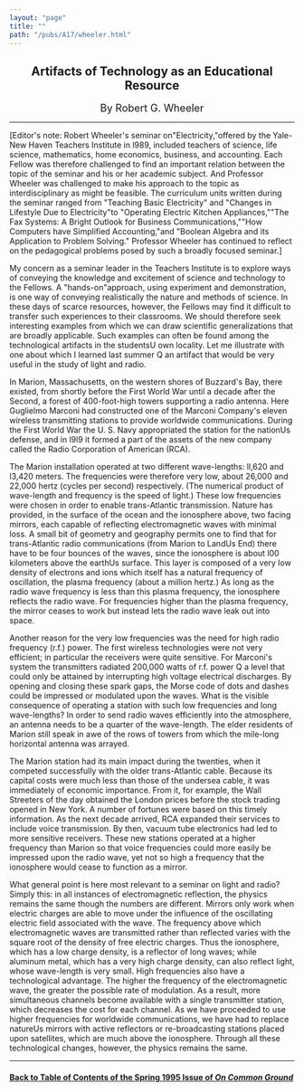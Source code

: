 ```yaml
---
layout: "page"
title: ""
path: "/pubs/A17/wheeler.html"
---
```

<main>
<center><h2>
Artifacts of Technology as an Educational Resource</h2>
<font size="+1">By Robert G. Wheeler</font>
</center><hr/>
[Editor's note: Robert Wheeler's seminar on"Electricity,"offered by the
Yale-New Haven Teachers Institute in l989, included teachers of science,
life science, mathematics, home economics, business, and accounting. Each
Fellow was therefore challenged to find an important relation between the
topic of the seminar and his or her academic subject. And Professor
Wheeler was challenged to make his approach to the topic as
interdisciplinary as might be feasible. The curriculum units written
during the seminar ranged from "Teaching Basic Electricity" and "Changes
in Lifestyle Due to Electricity"to "Operating Electric Kitchen
Appliances,""The Fax Systems: A Bright Outlook for Business
Communications,""How Computers have Simplified Accounting,"and "Boolean
Algebra and its Application to Problem Solving." Professor Wheeler has
continued to reflect on the pedagogical problems posed by such a broadly
focused seminar.]
<p>
My concern as a seminar leader in the Teachers Institute is to explore
ways of conveying the knowledge and excitement of science and technology
to the Fellows. A "hands-on"approach, using experiment and demonstration,
is one way of conveying realistically the nature and methods of science.
In these days of scarce resources, however, the Fellows may find it
difficult to transfer such experiences to their classrooms. We should
therefore seek interesting examples from which we can draw scientific
generalizations that are broadly applicable. Such examples can often be
found among the technological artifacts in the studentsU own locality. Let
me illustrate with one about which I learned last summer Q an artifact
that would be very useful in the study of light and radio.
</p><p>
In Marion, Massachusetts, on the western shores of Buzzard's Bay, there
existed, from shortly before the First World War until a decade after the
Second, a forest of 400-foot-high towers supporting a radio antenna. Here
Guglielmo Marconi had constructed one of the Marconi Company's eleven
wireless transmitting stations to provide worldwide communications. During
the First World War the U. S. Navy appropriated the station for the
nationUs defense, and in l9l9 it formed a part of the assets of the new
company called the Radio Corporation of American (RCA).
</p><p>
The Marion installation operated at two different wave-lengths: ll,620 and
l3,420 meters. The frequencies were therefore very low, about 26,000 and
22,000 hertz (cycles per second) respectively. (The numerical product of
wave-length and frequency is the speed of light.) These low frequencies
were chosen in order to enable trans-Atlantic transmission. Nature has
provided, in the surface of the ocean and the ionosphere above, two facing
mirrors, each capable of reflecting electromagnetic waves with minimal
loss. A small bit of geometry and geography permits one to find that for
trans-Atlantic radio communications (from Marion to LandUs End) there have
to be four bounces of the waves, since the ionosphere is about l00
kilometers above the earthUs surface. This layer is composed of a very low
density of electrons and ions which itself has a natural frequency of
oscillation, the plasma frequency (about a million hertz.) As long as the
radio wave frequency is less than this plasma frequency, the ionosphere
reflects the radio wave. For frequencies higher than the plasma frequency,
the mirror ceases to work but instead lets the radio wave leak out into
space.
</p><p>
Another reason for the very low frequencies was the need for high radio
frequency (r.f.) power. The first wireless technologies were not very
efficient; in particular the receivers were quite sensitive. For Marconi's
system the transmitters radiated 200,000 watts of r.f. power Q a level
that could only be attained by interrupting high voltage electrical
discharges. By opening and closing these spark gaps, the Morse code of
dots and dashes could be impressed or modulated upon the waves. What is
the visible consequence of operating a station with such low frequencies
and long wave-lengths? In order to send radio waves efficiently into the
atmosphere, an antenna needs to be a quarter of the wave-length. The elder
residents of Marion still speak in awe of the rows of towers from which
the mile-long horizontal antenna was arrayed.
</p><p>
The Marion station had its main impact during the twenties, when it
competed successfully with the older trans-Atlantic cable. Because its
capital costs were much less than those of the undersea cable, it was
immediately of economic importance. From it, for example, the Wall
Streeters of the day obtained the London prices before the stock trading
opened in New York. A number of fortunes were based on this timely
information. As the next decade arrived, RCA expanded their services to
include voice transmission. By then, vacuum tube electronics had led to
more sensitive receivers. These new stations operated at a higher
frequency than Marion so that voice frequencies could more easily be
impressed upon the radio wave, yet not so high a frequency that the
ionosphere would cease to function as a mirror.
</p><p>
What general point is here most relevant to a seminar on light and radio?
Simply this: in all instances of electromagnetic reflection, the physics
remains the same though the numbers are different. Mirrors only work when
electric charges are able to move under the influence of the oscillating
electric field associated with the wave. The frequency above which
electromagnetic waves are transmitted rather than reflected varies with
the square root of the density of free electric charges. Thus the
ionosphere, which has a low charge density, is a reflector of long waves;
while aluminum metal, which has a very high charge density, can also
reflect light, whose wave-length is very small. High frequencies also have
a technological advantage. The higher the frequency of the electromagnetic
wave, the greater the possible rate of modulation. As a result, more
simultaneous channels become available with a single transmitter station,
which decreases the cost for each channel. As we have proceeded to use
higher frequencies for worldwide communications, we have had to replace
natureUs mirrors with active reflectors or re-broadcasting stations placed
upon satellites, which are much above the ionosphere. Through all these
technological changes, however, the physics remains the same.
</p><hr/>
<h4><a href="/pubs/A17/">Back to
Table of Contents of the Spring 1995 Issue of <i>On Common
Ground</i></a>
</h4>
</main>
